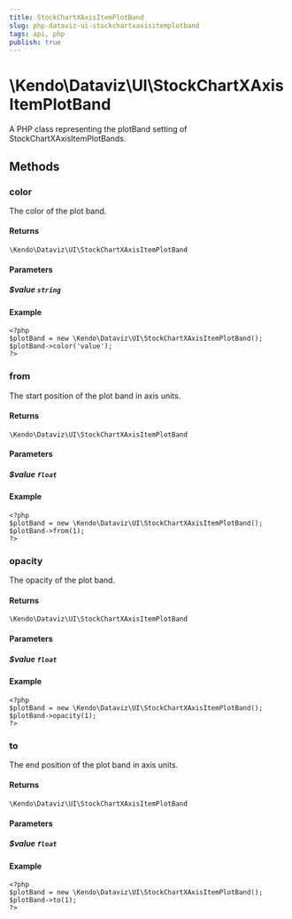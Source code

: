 ```yaml
---
title: StockChartXAxisItemPlotBand
slug: php-dataviz-ui-stockchartxaxisitemplotband
tags: api, php
publish: true
---
```


# \Kendo\Dataviz\UI\StockChartXAxisItemPlotBand

A PHP class representing the plotBand setting of StockChartXAxisItemPlotBands.


## Methods

### color
The color of the plot band.

#### Returns
`\Kendo\Dataviz\UI\StockChartXAxisItemPlotBand`

#### Parameters

##### $value `string`



#### Example 
    <?php
    $plotBand = new \Kendo\Dataviz\UI\StockChartXAxisItemPlotBand();
    $plotBand->color('value');
    ?>

### from
The start position of the plot band in axis units.

#### Returns
`\Kendo\Dataviz\UI\StockChartXAxisItemPlotBand`

#### Parameters

##### $value `float`



#### Example 
    <?php
    $plotBand = new \Kendo\Dataviz\UI\StockChartXAxisItemPlotBand();
    $plotBand->from(1);
    ?>

### opacity
The opacity of the plot band.

#### Returns
`\Kendo\Dataviz\UI\StockChartXAxisItemPlotBand`

#### Parameters

##### $value `float`



#### Example 
    <?php
    $plotBand = new \Kendo\Dataviz\UI\StockChartXAxisItemPlotBand();
    $plotBand->opacity(1);
    ?>

### to
The end position of the plot band in axis units.

#### Returns
`\Kendo\Dataviz\UI\StockChartXAxisItemPlotBand`

#### Parameters

##### $value `float`



#### Example 
    <?php
    $plotBand = new \Kendo\Dataviz\UI\StockChartXAxisItemPlotBand();
    $plotBand->to(1);
    ?>

 
